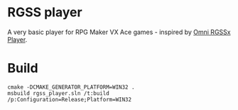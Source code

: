 # RGSS player
A very basic player for RPG Maker VX Ace games - inspired by [Omni RGSSx Player](https://gist.github.com/gabteles/10000006).

# Build
```
cmake -DCMAKE_GENERATOR_PLATFORM=WIN32 .
msbuild rgss_player.sln /t:build /p:Configuration=Release;Platform=WIN32
```
